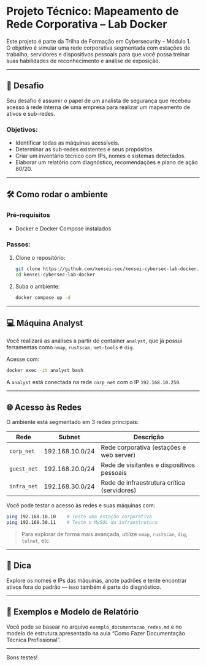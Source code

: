
# Projeto Técnico: Mapeamento de Rede Corporativa – Lab Docker

Este projeto é parte da Trilha de Formação em Cybersecurity – Módulo 1.  
O objetivo é simular uma rede corporativa segmentada com estações de trabalho, servidores e dispositivos pessoais para que você possa treinar suas habilidades de reconhecimento e análise de exposição.

---

## 🎯 Desafio

Seu desafio é assumir o papel de um analista de segurança que recebeu acesso à rede interna de uma empresa para realizar um mapeamento de ativos e sub-redes.

### Objetivos:
- Identificar todas as máquinas acessíveis.
- Determinar as sub-redes existentes e seus propósitos.
- Criar um inventário técnico com IPs, nomes e sistemas detectados.
- Elaborar um relatório com diagnóstico, recomendações e plano de ação 80/20.

---

## 🛠️ Como rodar o ambiente

### Pré-requisitos
- Docker e Docker Compose instalados

### Passos:
1. Clone o repositório:
   ```bash
   git clone https://github.com/kensei-sec/kensei-cybersec-lab-docker.git
   cd kensei-cybersec-lab-docker
   ```

2. Suba o ambiente:
   ```bash
   docker compose up -d
   ```

---

## 💻 Máquina Analyst

Você realizará as análises a partir do container `analyst`, que já possui ferramentas como `nmap`, `rustscan`, `net-tools` e `dig`.

Acesse com:
```bash
docker exec -it analyst bash
```

A `analyst` está conectada na rede `corp_net` com o IP `192.168.10.250`.

---

## 🌐 Acesso às Redes

O ambiente está segmentado em 3 redes principais:

| Rede        | Subnet           | Descrição                                    |
|-------------|------------------|----------------------------------------------|
| `corp_net`  | 192.168.10.0/24  | Rede corporativa (estações e web server)     |
| `guest_net` | 192.168.20.0/24  | Rede de visitantes e dispositivos pessoais   |
| `infra_net` | 192.168.30.0/24  | Rede de infraestrutura crítica (servidores)  |

Você pode testar o acesso às redes e suas máquinas com:
```bash
ping 192.168.10.10    # Teste uma estação corporativa
ping 192.168.30.11    # Teste o MySQL da infraestrutura
```

> Para explorar de forma mais avançada, utilize `nmap`, `rustscan`, `dig`, `telnet`, etc.

---

## 🧩 Dica

Explore os nomes e IPs das máquinas, anote padrões e tente encontrar ativos fora do padrão — isso também é parte do diagnóstico.

---

## 📄 Exemplos e Modelo de Relatório

Você pode se basear no arquivo `exemplo_documentacao_redes.md` e no modelo de estrutura apresentado na aula “Como Fazer Documentação Técnica Profissional”.

---

Bons testes!

